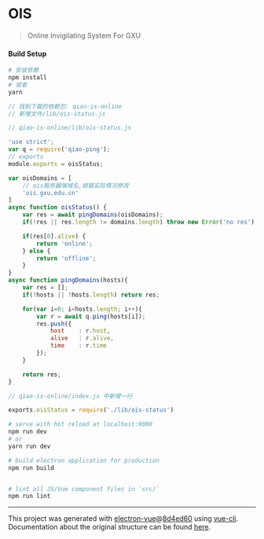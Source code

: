 # OIS

> Online Invigilating System For GXU


#### Build Setup

``` bash
# 安装依赖
npm install
# 或者
yarn
```
```js
// 找到下载的依赖包: qiao-is-online
// 新增文件/lib/ois-status.js

// qiao-is-online/lib/ois-status.js

'use strict';
var q = require('qiao-ping');
// exports
module.exports = oisStatus;

var oisDomains = [
    // ois服务器端域名,根据实际情况修改
    'ois.gxu.edu.cn'
]
async function oisStatus() {
    var res = await pingDomains(oisDomains);
    if(!res || res.length != domains.length) throw new Error('no res');

    if(res[0].alive) {
        return 'online';
    } else {
        return 'offline';
    }
}
async function pingDomains(hosts){
    var res = [];
    if(!hosts || !hosts.length) return res;

    for(var i=0; i<hosts.length; i++){
        var r = await q.ping(hosts[i]);
        res.push({
            host	: r.host,
            alive	: r.alive,
            time	: r.time
        });
    }

    return res;
}

// qiao-is-online/index.js 中新增一行

exports.oisStatus = require('./lib/ois-status')
```
```bash
# serve with hot reload at localhost:9080
npm run dev
# or
yarn run dev

# build electron application for production
npm run build


# lint all JS/Vue component files in `src/`
npm run lint

```

---

This project was generated with [electron-vue](https://github.com/SimulatedGREG/electron-vue)@[8d4ed60](https://github.com/SimulatedGREG/electron-vue/tree/8d4ed607d65300381a8f47d97923eb07832b1a9a) using [vue-cli](https://github.com/vuejs/vue-cli). Documentation about the original structure can be found [here](https://simulatedgreg.gitbooks.io/electron-vue/content/index.html).
